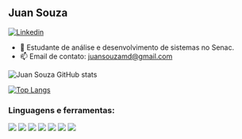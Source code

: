 ## Juan Souza

[![Linkedin](https://img.shields.io/badge/LinkedIn-0077B5?style=for-the-badge&logo=linkedin&logoColor=white)](https://www.linkedin.com/in/juansouzamd/?original_referer=)

- 🌱 Estudante de análise e desenvolvimento de sistemas no Senac.
- 📫 Email de contato: juansouzamd@gmail.com

![Juan Souza GitHub stats](https://github-readme-stats.vercel.app/api?username=juansouzamd&show_icons=true&theme=dracula)

[![Top Langs](https://github-readme-stats.vercel.app/api/top-langs/?username=juansouzamd&exclude_repo=github-readme-stats,anuraghazra.github.io)](https://github.com/anuraghazra/github-readme-stats)

### Linguagens e ferramentas:

<p align="left"> 
<img src="https://img.shields.io/badge/Java-ED8B00?style=for-the-badge&logo=java&logoColor=white" />
<img src="https://img.shields.io/badge/Spring-6DB33F?style=for-the-badge&logo=spring&logoColor=white" />
<img src="https://img.shields.io/badge/MySQL-00000F?style=for-the-badge&logo=mysql&logoColor=white" />
<img src="https://img.shields.io/badge/HTML5-E34F26?style=for-the-badge&logo=html5&logoColor=white" />
<img src="https://img.shields.io/badge/CSS3-1572B6?style=for-the-badge&logo=css3&logoColor=white" />
<img src="https://img.shields.io/badge/Bootstrap-563D7C?style=for-the-badge&logo=bootstrap&logoColor=white" />
<img src="https://img.shields.io/badge/JavaScript-F7DF1E?style=for-the-badge&logo=javascript&logoColor=black" />
</p>
